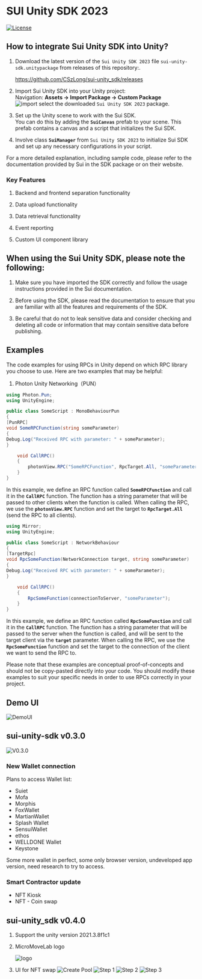 # SUI Unity SDK 2023

[![License](https://img.shields.io/github/v/release/CSzlong/sui-unity_sdk?display_name=tag&style=for-the-badge)](https://github.com/CSzLong/sui-unity_sdk/releases/tag/v0.2.0)

## How to integrate Sui Unity SDK into Unity?

1. Download the latest version of the `Sui Unity SDK 2023` file `sui-unity-sdk.unitypackage` from releases of this repository:.

   https://github.com/CSzLong/sui-unity_sdk/releases

2. Import Sui Unity SDK into your Unity project:<br/>
   Navigation: **Assets -> Import Package -> Custom Package** <br/>
   ![import](images/ImportCustomPKG.png)
   select the downloaded `Sui Unity SDK 2023` package.

3. Set up the Unity scene to work with the Sui SDK.<br/>
   You can do this by adding the **`SuiCanvas`** prefab to your scene. 
   This prefab contains a canvas and a script that initializes the Sui SDK.

4. Involve class **`SuiManager`** from `Sui Unity SDK 2023` to initialize Sui SDK and set up any necessary configurations in your script.

For a more detailed explanation, including sample code, please refer to the documentation provided by Sui in the SDK package or on their website.


### Key Features

1. Backend and frontend separation functionality

2. Data upload functionality

3. Data retrieval functionality

4. Event reporting

5. Custom UI component library


## When using the Sui Unity SDK, please note the following:

1. Make sure you have imported the SDK correctly and follow the usage instructions provided in the Sui documentation.

2. Before using the SDK, please read the documentation to ensure that you are familiar with all the features and requirements of the SDK.

3. Be careful that do not to leak sensitive data and consider checking and deleting all code or information that may contain sensitive data before publishing.


## Examples

The code examples for using RPCs in Unity depend on which RPC library you choose to use. Here are two examples that may be helpful:

1. Photon Unity Networking（PUN）

```c#
using Photon.Pun;
using UnityEngine;

public class SomeScript : MonoBehaviourPun
{
[PunRPC]
void SomeRPCFunction(string someParameter)
{
Debug.Log("Received RPC with parameter: " + someParameter);
}

    void CallRPC()
    {
        photonView.RPC("SomeRPCFunction", RpcTarget.All, "someParameter");
    }
}
```

In this example, we define an RPC function called **`SomeRPCFunction`** and call it in the **`CallRPC`** function. The function has a string parameter that will be passed to other clients when the function is called. When calling the RPC, we use the **`photonView.RPC`** function and set the target to **`RpcTarget.All`** (send the RPC to all clients).


```c#
using Mirror;
using UnityEngine;

public class SomeScript : NetworkBehaviour
{
[TargetRpc]
void RpcSomeFunction(NetworkConnection target, string someParameter)
{
Debug.Log("Received RPC with parameter: " + someParameter);
}

    void CallRPC()
    {
        RpcSomeFunction(connectionToServer, "someParameter");
    }
}
```

In this example, we define an RPC function called **`RpcSomeFunction`** and call it in the **`CallRPC`** function. The function has a string parameter that will be passed to the server when the function is called, and will be sent to the target client via the **`target`** parameter. When calling the RPC, we use the **`RpcSomeFunction`** function and set the target to the connection of the client we want to send the RPC to.

Please note that these examples are conceptual proof-of-concepts and should not be copy-pasted directly into your code. You should modify these examples to suit your specific needs in order to use RPCs correctly in your project.

## Demo UI

![DemoUI](images/demoUI.png)

## sui-unity-sdk v0.3.0

![V0.3.0](images/wList.jpg)

### New Wallet connection

Plans to access Wallet list:
- Suiet
- Mofa
- Morphis
- FoxWallet
- MartianWallet
- Splash Wallet
- SensuiWallet
- ethos
- WELLDONE Wallet
- Keystone

Some more wallet in perfect, some only browser version, undeveloped app version, need research to try to access.

### Smart Contractor update

- NFT Kiosk
- NFT - Coin swap

## sui-unity_sdk v0.4.0

1. Support the unity version 2021.3.8f1c1
   
2. MicroMoveLab logo

   ![logo](./images/new01.jpg)

3. UI for NFT swap
   ![Create Pool](./images/new02.jpg)
   ![Step 1](./images/new03.jpg)
   ![Step 2](./images/new04.jpg)
   ![Step 3](./images/new05.jpg)

